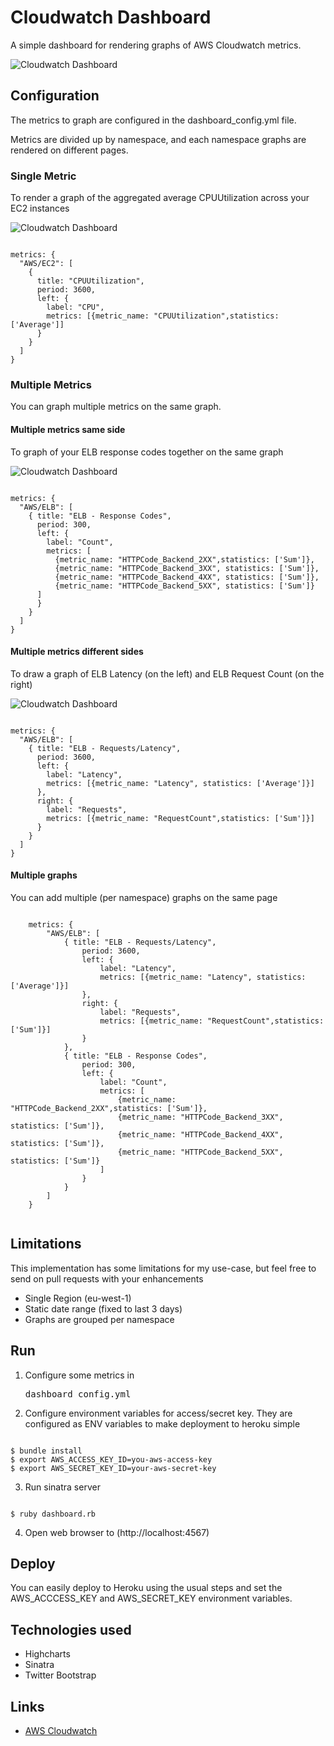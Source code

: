 # Cloudwatch Dashboard

A simple dashboard for rendering graphs of AWS Cloudwatch metrics.

![Cloudwatch Dashboard](/docs/multiple_metrics.png)


## Configuration

The metrics to graph are configured in the dashboard_config.yml file.

Metrics are divided up by namespace, and each namespace graphs are rendered on different pages.


### Single Metric
To render a graph of the aggregated average CPUUtilization across your EC2 instances

![Cloudwatch Dashboard](/docs/single_metric.png)

<pre><code>
metrics: {
  "AWS/EC2": [
    {
      title: "CPUUtilization",
      period: 3600,
      left: {
        label: "CPU",
        metrics: [{metric_name: "CPUUtilization",statistics: ['Average']]
      }
    }
  ]
}
</code></pre>

### Multiple Metrics

You can graph multiple metrics on the same graph.

#### Multiple metrics same side

To graph of your ELB response codes together on the same graph

![Cloudwatch Dashboard](/docs/multiple_metrics_same_side.png)

<pre><code>
metrics: {
  "AWS/ELB": [
    { title: "ELB - Response Codes",
      period: 300,
      left: {
        label: "Count",
        metrics: [
          {metric_name: "HTTPCode_Backend_2XX",statistics: ['Sum']},
          {metric_name: "HTTPCode_Backend_3XX", statistics: ['Sum']},
          {metric_name: "HTTPCode_Backend_4XX", statistics: ['Sum']},
          {metric_name: "HTTPCode_Backend_5XX", statistics: ['Sum']}
      ]
      }
    }
  ]
}
</code></pre>


#### Multiple metrics different sides

To draw a graph of ELB Latency (on the left) and ELB Request Count (on the right)

![Cloudwatch Dashboard](/docs/multiple_metrics_diff_sides.png)

<pre><code>
metrics: {
  "AWS/ELB": [
    { title: "ELB - Requests/Latency",
      period: 3600,
      left: {
        label: "Latency",
        metrics: [{metric_name: "Latency", statistics: ['Average']}]
      },
      right: {
        label: "Requests",
        metrics: [{metric_name: "RequestCount",statistics: ['Sum']}]
      }
    }
  ]
}
</code></pre>

#### Multiple graphs

You can add multiple (per namespace) graphs on the same page

 <pre><code>
    metrics: {
        "AWS/ELB": [
            { title: "ELB - Requests/Latency",
                period: 3600,
                left: {
                    label: "Latency",
                    metrics: [{metric_name: "Latency", statistics: ['Average']}]
                },
                right: {
                    label: "Requests",
                    metrics: [{metric_name: "RequestCount",statistics: ['Sum']}]
                }
            },
            { title: "ELB - Response Codes",
                period: 300,
                left: {
                    label: "Count",
                    metrics: [
                        {metric_name: "HTTPCode_Backend_2XX",statistics: ['Sum']},
                        {metric_name: "HTTPCode_Backend_3XX", statistics: ['Sum']},
                        {metric_name: "HTTPCode_Backend_4XX", statistics: ['Sum']},
                        {metric_name: "HTTPCode_Backend_5XX", statistics: ['Sum']}
                    ]
                }
            }
        ]
    }
 </code></pre>


## Limitations

This implementation has some limitations for my use-case, but feel free to send on pull requests with your enhancements
* Single Region (eu-west-1)
* Static date range (fixed to last 3 days)
* Graphs are grouped per namespace


## Run
1. Configure some metrics in <pre>dashboard_config.yml</pre>

2. Configure environment variables for access/secret key. They are configured as ENV variables to make deployment to heroku simple

<pre><code>
$ bundle install
$ export AWS_ACCESS_KEY_ID=you-aws-access-key
$ export AWS_SECRET_KEY_ID=your-aws-secret-key
</pre></code>

3. Run sinatra server
<pre><code>
$ ruby dashboard.rb
</code></pre>

4. Open web browser to (http://localhost:4567)

## Deploy
You can easily deploy to Heroku using the usual steps and set the AWS_ACCCESS_KEY and AWS_SECRET_KEY environment variables.


## Technologies used
* Highcharts
* Sinatra
* Twitter Bootstrap

## Links
* [AWS Cloudwatch](http://aws.amazon.com/documentation/cloudwatch/)
